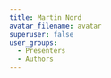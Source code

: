 ```yaml
---
title: Martin Nord
avatar_filename: avatar
superuser: false
user_groups:
  - Presenters
  - Authors
---
```

